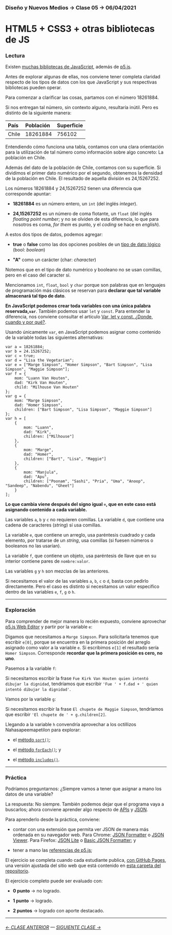 ### Diseño y Nuevos Medios → Clase 05 → 06/04/2021

# HTML5 + CSS3 + otras bibliotecas de JS

### Lectura

Existen [muchas bibliotecas de JavaScript](https://en.wikipedia.org/wiki/List_of_JavaScript_libraries), además de [p5.js](https://p5js.org/es/). 

Antes de explorar algunas de ellas, nos conviene tener completa claridad respecto de los tipos de datos con los que JavaScript y sus respectivas bibliotecas pueden operar.

Para comenzar a clarificar las cosas, partamos con el número 18261884. 

Si nos entregan tal número, sin contexto alguno, resultaría inútil. Pero es distinto de la siguiente manera: 

| País      |  Población       | Superficie     |
|:----------|:-----------------|:---------------|
| Chile     | 18261884         | 756102         |

Entendiendo cómo funciona una tabla, contamos con una clara orientación para la utilización de tal número como información sobre algo concreto: La población en Chile. 

Además del dato de la población de Chile, contamos con su superficie. Si dividimos el primer dato numérico por el segundo, obtenemos la densidad de la población en Chile. El resultado de aquella división es 24,15267252.

Los números 18261884 y 24,15267252 tienen una diferencia que corresponde apuntar:

- **18261884** es un número entero, un `int` (del inglés *integer*).

- **24,15267252** es un número de coma flotante, un `float` (del inglés *floating point number*; y no se olviden de esta diferencia, lo que para nosotros es coma, *for them* es punto, y el *coding* se hace en *english*).

A estos dos tipos de datos, podemos agregar: 

- **true** o **false** como las dos opciones posibles de un [tipo de dato lógico](https://es.wikipedia.org/wiki/Tipo_de_dato_l%C3%B3gico) (bool: *boolean*)

- **"A"** como un carácter (char: *character*)

Notemos que en el tipo de dato numérico y booleano no se usan comillas, pero en el caso del caracter sí. 

Mencionamos `int`, `float`, `bool` y `char` porque son palabras que en lenguajes de programación más clásicos se reservan para **declarar que tal variable almacenará tal tipo de dato**. 

**En JavaScript podemos crear toda variables con una única palabra reservada,`var`**. También podemos usar `let` y `const`. Para entender la diferencia, nos conviene consultar el artículo [Var, let y const. ¿Donde, cuando y por qué?](https://medium.com/@tatymolys/var-let-y-const-donde-cuando-y-por-qu%C3%A9-d4a0ee66883b).

Usando únicamente `var`, en JavaScript podemos asignar como contenido de la variable todas las siguientes alternativas:

```
var a = 18261884;
var b = 24.15267252;
var c = true;
var d = "Lisa the Vegetarian";
var e = ["Marge Simpson", "Homer Simpson", "Bart Simpson", "Lisa Simpson", "Maggie Simpson"];
var f = {
    mom: "Luann Van Houten",
    dad: "Kirk Van Houten",
    child: "Milhouse Van Houten"
};
var g = {
    mom: "Marge Simpson",
    dad: "Homer Simpson",
    children: ["Bart Simpson", "Lisa Simpson", "Maggie Simpson"]
};
var h = [
    {
        mom: "Luann",
        dad: "Kirk",
        children: ["Milhouse"]
    },
    {
        mom: "Marge",
        dad: "Homer",
        children: ["Bart", "Lisa", "Maggie"]
    },
    {
        mom: "Manjula",
        dad: "Apu",
        children: ["Poonam", "Sashi", "Pria", "Uma", "Anoop", "Sandeep", "Nabendu", "Gheet"]
    }
];

```

**Lo que cambia viene después del signo igual `=`, que en este caso está asignando contenido a cada variable.** 

Las variables `a`, `b` y `c` no requieren comillas. La variable `d`, que contiene una cadena de caracteres (*string*) sí usa comillas. 

La variable `e`, que contiene un arreglo, usa paréntesis cuadrado y cada elemento, por tratarse de un *string*, usa comillas (si fuesen números o booleanos no las usarían). 

La variable `f`, que contiene un objeto, usa paréntesis de llave que en su interior contiene pares de `nombre:valor`. 

Las variables `g` y `h` son mezclas de las anteriores.

Si necesitamos el valor de las variables `a`, `b`, `c` o `d`, basta con pedirlo directamente. Pero el caso es distinto si necesitamos un valor específico dentro de las variables  `e`, `f`, `g` o `h`.

- - - - - - - - - - - 

### Exploración

Para comprender de mejor manera lo recién expuesto, conviene aprovechar [p5.js Web Editor](https://editor.p5js.org/profesorfaco/sketches/55-yg0wx0) y partir por la variable `e`: 

Digamos que necesitamos a `Marge Simpson`. Para solicitarla tenemos que escribir `e[0]`, porque se encuentra en la primera posición del arreglo asignado como valor a la variable `e`. Si escribimos `e[1]` el resultado sería `Homer Simpson`. Corresponde **recordar que la primera posición es cero, no uno**.

Pasemos a la variable `f`: 

Si necesitamos escribir la frase `Fue Kirk Van Houten quien intentó dibujar la dignidad`, tendríamos que escribir `'Fue ' + f.dad + ' quien intentó dibujar la dignidad'`.

Vamos por la variable `g`: 

Si necesitamos escribir la frase `El chupete de Maggie Simpson`, tendríamos que escribir `'El chupete de ' + g.children[2]`.

Llegando a la variable `h` convendría aprovechar a los octillizos Nahasapeemapetilon para explorar:

- el [método `sort()`](https://developer.mozilla.org/es/docs/Web/JavaScript/Referencia/Objetos_globales/Array/sort);

- el [método `forEach()`](https://developer.mozilla.org/es/docs/Web/JavaScript/Referencia/Objetos_globales/Array/forEach); y

- el [método `includes()`](https://developer.mozilla.org/es/docs/Web/JavaScript/Reference/Global_Objects/String/includes).

- - - - - - - - - 

### Práctica

Podríamos preguntarnos: ¿Siempre vamos a tener que asignar a mano los datos de una variable? 

La respuesta: No siempre. También podemos dejar que el programa vaya a buscarlos; ahora conviene aprender algo respecto de [APIs](https://es.wikipedia.org/wiki/Web_API) y [JSON](https://www.json.org/json-es.html).

Para aprenderlo desde la práctica, conviene: 

- contar con una extensión que permita ver JSON de manera más ordenada en su navegador web. Para Chrome: [JSON Formatter](https://chrome.google.com/webstore/detail/json-formatter/mhimpmpmffogbmmkmajibklelopddmjf?hl=es) o [JSON Viewer](https://chrome.google.com/webstore/detail/json-viewer/gbmdgpbipfallnflgajpaliibnhdgobh?hl=es). Para Firefox: [JSON Lite](https://addons.mozilla.org/es/firefox/addon/json-lite/) o [Basic JSON Formatter](https://addons.mozilla.org/es/firefox/addon/basic-json-formatter/); y

- tener a mano las [referencias de p5.js](https://p5js.org/es/reference/);

El ejercicio se completa cuando cada estudiante publica, [con GitHub Pages](https://docs.github.com/es/free-pro-team@latest/github/working-with-github-pages/configuring-a-publishing-source-for-your-github-pages-site), una versión ajustada del sitio web que está contenido en [esta carpeta del repositorio](https://profesorfaco.github.io/dno037-2022/clase-04/).

El ejercicio completo puede ser evaluado con:

- **0 punto** → no logrado.

- **1 punto** → logrado.

- **2 puntos** → logrado con aporte destacado.

- - - - - - -

###### [← CLASE ANTERIOR](https://github.com/profesorfaco/dno037-2022/tree/main/clase-04) — [SIGUIENTE CLASE →](https://github.com/profesorfaco/dno037-2022/tree/main/clase-06)
